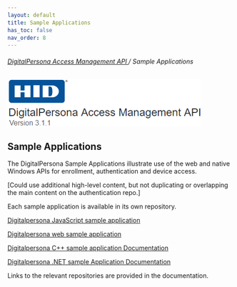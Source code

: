 ```yaml
---
layout: default
title: Sample Applications
has_toc: false
nav_order: 8
---
```


###### [DigitalPersona Access Management API ](https://lenhodgeman.github.io/digitalpersona-access-management-api/)/ Sample Applications

![](assets/HID-logo.png)  

## Sample Applications

The DigitalPersona Sample Applications illustrate use of the web and native Windows APIs for enrollment, authentication and device access.

[Could use additional high-level content, but not duplicating or overlapping the main content on the authentication repo.]

Each sample application is available in its own repository.

[Digitalpersona JavaScript sample application](https://lenhodgeman.github.io/digitalpersona-javascript-sample-application/)

[Digitalpersona web sample application](https://lenhodgeman.github.io/digitalpersona-web-sample/)

[Digitalpersona C++ sample application  Documentation](https://lenhodgeman.github.io/digitalpersona-native-samples/)

[Digitalpersona .NET sample Application  Documentation](https://lenhodgeman.github.io/digitalpersona-native-samples/)

Links to the relevant repositories are provided in the documentation.
